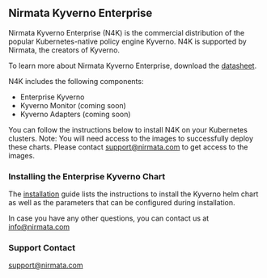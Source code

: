 ## Nirmata Kyverno Enterprise

Nirmata Kyverno Enterprise (N4K) is the commercial distribution of the popular Kubernetes-native policy engine Kyverno. N4K is supported by Nirmata, the creators of Kyverno.

To learn more about Nirmata Kyverno Enterprise, download the [datasheet](https://info.nirmata.com/hubfs/product/nirmata-enterprise-kyverno-datasheet.pdf).

N4K includes the following components:
* Enterprise Kyverno
* Kyverno Monitor (coming soon)
* Kyverno Adapters (coming soon)

You can follow the instructions below to install N4K on your Kubernetes clusters.
Note: You will need access to the images to successfully deploy these charts. Please contact support@nirmata.com to get access to the images.

### Installing the Enterprise Kyverno Chart 
The [installation](https://github.com/nirmata/kyverno-charts/blob/main/charts/nirmata/README.md) guide lists the instructions to install the Kyverno helm chart as well as the parameters that can be configured during installation.

In case you have any other questions, you can contact us at info@nirmata.com

### Support Contact
support@nirmata.com
